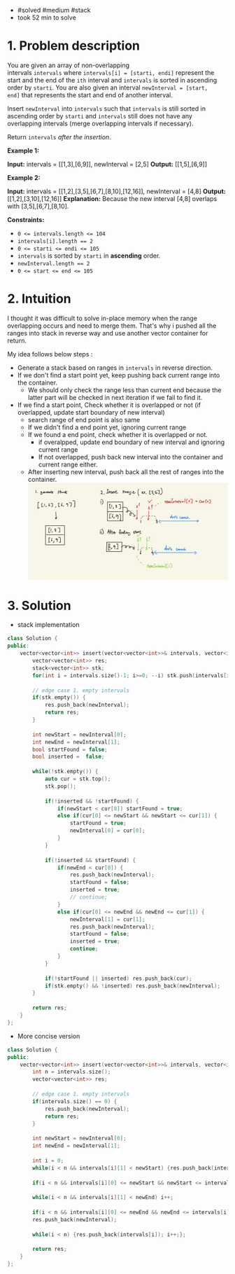 
- #solved #medium #stack 
- took 52 min to solve


# 1. Problem description
You are given an array of non-overlapping intervals `intervals` where `intervals[i] = [starti, endi]` represent the start and the end of the `ith` interval and `intervals` is sorted in ascending order by `starti`. You are also given an interval `newInterval = [start, end]` that represents the start and end of another interval.

Insert `newInterval` into `intervals` such that `intervals` is still sorted in ascending order by `starti` and `intervals` still does not have any overlapping intervals (merge overlapping intervals if necessary).

Return `intervals` _after the insertion_.

**Example 1:**

**Input:** intervals = [[1,3],[6,9]], newInterval = [2,5]
**Output:** [[1,5],[6,9]]

**Example 2:**

**Input:** intervals = [[1,2],[3,5],[6,7],[8,10],[12,16]], newInterval = [4,8]
**Output:** [[1,2],[3,10],[12,16]]
**Explanation:** Because the new interval [4,8] overlaps with [3,5],[6,7],[8,10].

**Constraints:**

- `0 <= intervals.length <= 104`
- `intervals[i].length == 2`
- `0 <= starti <= endi <= 105`
- `intervals` is sorted by `starti` in **ascending** order.
- `newInterval.length == 2`
- `0 <= start <= end <= 105`

# 2. Intuition
I thought it was difficult to solve in-place memory when the range overlapping occurs and need to merge them.
That's why i pushed all the ranges into stack in reverse way and use another vector container for return.

My idea follows below steps :
- Generate a stack based on ranges in `intervals` in reverse direction.
- If we don't find a start point yet, keep pushing back current range into the container.
	- We should only check the range less than current end because the latter part will be checked in next iteration if we fail to find it.
- If we find a start point, Check whether it is overlapped or not (if overlapped, update start boundary of new interval)
	- search range of end point is also same
	- If we didn't find a end point yet, ignoring current range
	- If we found a end point, check whether it is overlapped or not. 
		- if overalpped, update end boundary of new interval and ignoring current range
		- If not overlapped, push back new interval into the container and current range either.
	- After inserting new interval, push back all the rest of ranges into the container.
![](../../../../images/Pasted%20image%2020240130134932.png)

# 3. Solution

- stack implementation

```cpp
class Solution {
public:
    vector<vector<int>> insert(vector<vector<int>>& intervals, vector<int>& newInterval) {
        vector<vector<int>> res;
        stack<vector<int>> stk;
        for(int i = intervals.size()-1; i>=0; --i) stk.push(intervals[i]);
        
        // edge case 1. empty intervals
        if(stk.empty()) {
            res.push_back(newInterval);
            return res;
        }
        
        int newStart = newInterval[0];
        int newEnd = newInterval[1];
        bool startFound = false;
        bool inserted =  false;

        while(!stk.empty()) {
            auto cur = stk.top();
            stk.pop();

            if(!inserted && !startFound) {
                if(newStart < cur[0]) startFound = true;
                else if(cur[0] <= newStart && newStart <= cur[1]) {
                    startFound = true;
                    newInterval[0] = cur[0];
                }
            }
            
            if(!inserted && startFound) {
                if(newEnd < cur[0]) {
                    res.push_back(newInterval);
                    startFound = false;
                    inserted = true;
                    // continue;
                }
                else if(cur[0] <= newEnd && newEnd <= cur[1]) {
                    newInterval[1] = cur[1];
                    res.push_back(newInterval);
                    startFound = false;
                    inserted = true;
                    continue;
                }
            }

            if(!startFound || inserted) res.push_back(cur);
            if(stk.empty() && !inserted) res.push_back(newInterval);  
        }

        return res;
    }
};
```

- More concise version
```cpp
class Solution {
public:
    vector<vector<int>> insert(vector<vector<int>>& intervals, vector<int>& newInterval) {
        int n = intervals.size();
        vector<vector<int>> res;

        // edge case 1. empty intervals
        if(intervals.size() == 0) {
            res.push_back(newInterval);
            return res;
        }
        
        int newStart = newInterval[0];
        int newEnd = newInterval[1];

        int i = 0;
        while(i < n && intervals[i][1] < newStart) {res.push_back(intervals[i]); i++;}
        
        if(i < n && intervals[i][0] <= newStart && newStart <= intervals[i][1]) newInterval[0] = intervals[i][0];

        while(i < n && intervals[i][1] < newEnd) i++;
        
        if(i < n && intervals[i][0] <= newEnd && newEnd <= intervals[i][1]) {newInterval[1] = intervals[i][1]; i++;}
        res.push_back(newInterval);

        while(i < n) {res.push_back(intervals[i]); i++;};

        return res;
    }
};
```